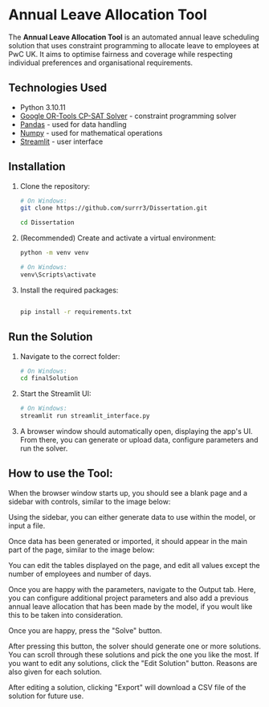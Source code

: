 # Annual Leave Allocation Tool


The **Annual Leave Allocation Tool** is an automated annual leave scheduling solution that uses constraint programming to allocate leave to employees at PwC UK. It aims to optimise fairness and coverage while respecting individual preferences and organisational requirements.

## Technologies Used

- Python 3.10.11
- [Google OR-Tools CP-SAT Solver](https://developers.google.com/optimization/cp) - constraint programming solver
- [Pandas](https://pandas.pydata.org/) - used for data handling
- [Numpy](https://numpy.org/) - used for mathematical operations
- [Streamlit](https://streamlit.io/) - user interface

## Installation

1. Clone the repository:
   ```bash
   # On Windows:
   git clone https://github.com/surrr3/Dissertation.git

   cd Dissertation
   ```


2. (Recommended) Create and activate a virtual environment:

    ```bash
    python -m venv venv 
    
    # On Windows: 
    venv\Scripts\activate
    ```

3. Install the required packages:
    ```bash

    pip install -r requirements.txt

    ```

## Run the Solution

1. Navigate to the correct folder:
    ```bash
    # On Windows:
    cd finalSolution
    ```

2. Start the Streamlit UI:
    ```bash
    # On Windows:
    streamlit run streamlit_interface.py
    ```

3. A browser window should automatically open, displaying the app's UI. From there, you can generate or upload data, configure parameters and run the solver. 

## How to use the Tool:

When the browser window starts up, you should see a blank page and a sidebar with controls, similar to the image below:

Using the sidebar, you can either generate data to use within the model, or input a file. 

Once data has been generated or imported, it should appear in the main part of the page, similar to the image below:

You can edit the tables displayed on the page, and edit all values except the number of employees and number of days.

Once you are happy with the parameters, navigate to the Output tab. Here, you can configure additional project parameters and also add a previous annual leave allocation that has been made by the model, if you woult like this to be taken into consideration.

Once you are happy, press the "Solve" button.

After pressing this button, the solver should generate one or more solutions. You can scroll through these solutions and pick the one you like the most. If you want to edit any solutions, click the "Edit Solution" button. Reasons are also given for each solution. 

After editing a solution, clicking "Export" will download a CSV file of the solution for future use. 

